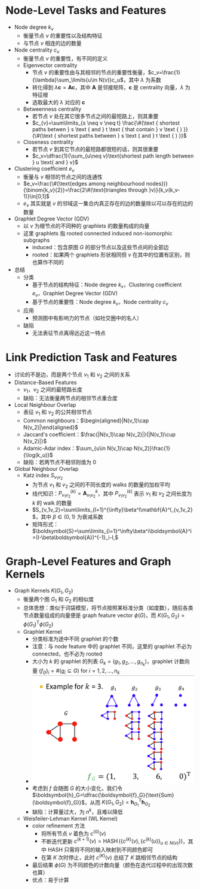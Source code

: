# Node-Level Tasks and Features

* Node degree $k_v$
	* 衡量节点 $v$ 的重要性以及结构特征
	* 与节点 $v$ 相连的边的数量
* Node centrality $c_v$
	* 衡量节点 $v$ 的重要性，有不同的定义
	* Eigenvector centrality
		* 节点 $v$ 的重要性由与其相邻的节点的重要性衡量，$c_v=\frac{1}{\lambda}\sum_\limits{u\in N(v)}c_u$，其中 $\lambda$ 为系数
		* 转化得到 $\lambda\mathbf{c}=\mathbf{A}\mathbf{c}$，其中 $\mathbf{A}$ 是邻接矩阵，$\mathbf{c}$ 是 centrality 向量，$\lambda$ 为特征根
		* 选取最大的 $\lambda$ 对应的 $\mathbf{c}$
	* Betweenness centrality
		* 若节点 $v$ 处在其它很多节点之间的最短路上，则其重要
		* $c_{v}=\sum\limits_{s \neq v \neq t} \frac{\#(\text { shortest paths betwen } s \text { and } t \text { that contain } v \text { ) }}{\#(\text { shortest paths between } s \text { and } t \text { ) }}$
	* Closeness centrality
		* 若节点 $v$ 到其它节点的最短路都很短的话，则其很重要
		* $c_v=\dfrac{1}{\sum_{u\neq v}\text{shortest path length between } u \text{ and } v}$
* Clustering coefficient $e_v$
	* 衡量与 $v$ 相邻的节点之间的连通性
	* $e_v=\frac{\#(\text{edges among neighbourhood nodes})}{\binom{k_v}{2}}=\frac{2\#(\text{triangles through }v)}{k_v(k_v-1)}\in[0,1]$
	* $e_v$ 其实就是 $v$ 的邻域这一集合内真正存在的边的数量除以可以存在的边的数量
* Graphlet Degree Vector (GDV)
	* 以 $v$ 为根节点的不同种的 graphlets 的数量构成的向量
	* 这里 graphlets 指 rooted connected induced non-isomorphic subgraphs
		* induced：包含原图 $G$ 的部分节点以及这些节点间的全部边
		* rooted：如果两个 graphlets 形状相同但 $v$ 在其中的位置有区别，则也算作不同的
* 总结
	*  分类
		* 基于节点的结构特征：Node degree $k_v$，Clustering coefficient $e_v$，Graphlet Degree Vector (GDV)
		* 基于节点的重要性：Node degree $k_v$，Node centrality $c_v$
	* 应用
		* 预测图中有影响力的节点（如社交圈中的名人）
	* 缺陷
		* 无法表征节点离得远近这一特点

# Link Prediction Task and Features

* 讨论的不是边，而是两个节点 $v_1$ 和 $v_2$ 之间的关系
* Distance-Based Features
	* $v_1$，$v_2$ 之间的最短路长度
	* 缺陷：无法衡量两节点的相邻节点重合度
* Local Neighbour Overlap
	* 表征 $v_1$ 和 $v_2$ 的公共相邻节点
	* Common neighbours：$\begin{aligned}|N(v_1)\cap N(v_2)|\end{aligned}$
	* Jaccard's coefficient：$\frac{|N(v_1)\cap N(v_2)|}{|N(v_1)\cup N(v_2)|}$
	* Adamic-Adar index：$\sum_{u\in N(v_1)\cap N(v_2)}\frac{1}{\log(k_u)}$
	* 缺陷：若两节点不相邻则值为 0
* Global Neighbour Overlap
	* Katz index $S_{v_1 v_2}$
		* 为节点 $v_1$ 和 $v_2$ 之间的不同长度的 walks 的数量的加权平均
		* 线代知识：$P_{v_1v_2}^{(k)}=\mathbf{A}_{v_1v_2}^k$，其中 $P_{v_1v_2}^{(k)}$ 表示 $v_1$ 和 $v_2$ 之间长度为 $k$ 的 walk 的数量
		* $S_{v_1v_2}=\sum\limits_{l=1}^{\infty}\beta^l\mathbf{A}^l_{v_1v_2}$，其中 $\beta\in(0,1)$ 为衰减系数
		* 矩阵形式： $\boldsymbol{S}=\sum\limits_{i=1}^\infty\beta^i\boldsymbol{A}^i=(I-\beta\boldsymbol{A})^{-1}_i-I,$

# Graph-Level Features and Graph Kernels

* Graph Kernels $K(G_1, G_2)$
	* 衡量两个图 $G_1$ 和 $G_2$ 的相似度
	* 总体思想：类似于词袋模型，将节点按照某标准分类（如度数），随后各类节点数量组成的向量便是 graph feature vector $\phi(G)$，而 $K (G_1, G_2)=\phi (G_1)^{\text{T}}\phi(G_2)$
	* Graphlet Kernel
		* 分类标准为途中不同 graphlet 的个数
		* 注意：与 node feature 中的 graphlet 不同，这里的 graphlet 不必为 connected，也不必为 rooted
		* 大小为 $k$ 的 graphlet 的列表 $G_k=(g_1,g_2, ..., g_{n_k})$，graphlet 计数向量 $(f_G)_i=\#(g_i\subseteq G)\text{ for }i=1,2,\ldots,n_k$
		* ![](assets/Pasted%20image%2020230228022539.png)
		* 考虑到 $f$ 会随图 $G$ 的大小变化，我们令 $\boldsymbol{h}_G=\dfrac{\boldsymbol{f}_G}{\text{Sum}(\boldsymbol{f}_G)}$，从而 $K(G_1,G_2)=\mathbf{h}_{G_1}^{\text{T}}\mathbf{h}_{G_2}$
		* 缺陷：计算量过大，为 $n^k$，且难以降低
	* Weisfeiler-Lehman Kernel (WL Kernel)
		* color refinement 方法
			* 将所有节点 $v$ 着色为 $c^{(0)}(v)$
			* 不断迭代更新 $c^{(k+1)}(v)=\operatorname{HASH}\left(\left\{c^{(k)}(v),\left\{c^{(k)}(u)\right\}_{u\in N(v)}\right\}\right)$，其中 $\text{HASH}$ 只需将不同的输入映射到不同颜色即可
			* 在第 $K$ 次时停止，此时 $c^{(K)}(v)$ 总结了 $K$ 跳相邻节点的结构
		* 最后结果 $\phi(G)$ 为不同颜色的计数向量（颜色在迭代过程中的出现次数也算）
		* 优点：易于计算